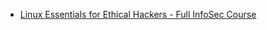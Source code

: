 - [Linux Essentials for Ethical Hackers - Full InfoSec Course](https://www.youtube.com/watch?v=1hvVcEhcbLM)
